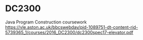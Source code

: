 # DC2300
Java Program Construction coursework
https://vle.aston.ac.uk/bbcswebdav/pid-1089751-dt-content-rid-5739365_1/courses/2016_DC2300/dc2300spec17-elevator.pdf

